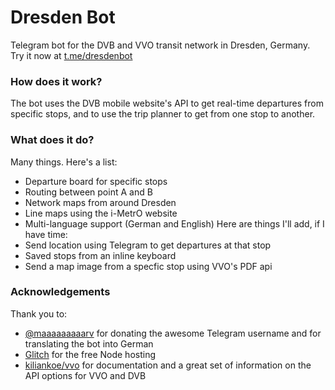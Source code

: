 # Dresden Bot
Telegram bot for the DVB and VVO transit network in Dresden, Germany. Try it now at [t.me/dresdenbot](https://t.me/dresdenbot)
 ### How does it work?
The bot uses the DVB mobile website's API to get real-time departures from specific stops, and to use the trip planner to get from one stop to another. 
 ### What does it do?
Many things. Here's a list:
- Departure board for specific stops
- Routing between point A and B
- Network maps from around Dresden
- Line maps using the i-MetrO website
- Multi-language support (German and English)
 Here are things I'll add, if I have time:
- Send location using Telegram to get departures at that stop
- Saved stops from an inline keyboard
- Send a map image from a specfic stop using VVO's PDF api
 ### Acknowledgements
Thank you to:
- [@maaaaaaaaarv](https://twitter.com/maaaaaaaaarv) for donating the awesome Telegram username and for translating the bot into German
- [Glitch](https://glitch.com) for the free Node hosting
- [kiliankoe/vvo](https://github.com/kiliankoe/vvo) for documentation and a great set of information on the API options for VVO and DVB
